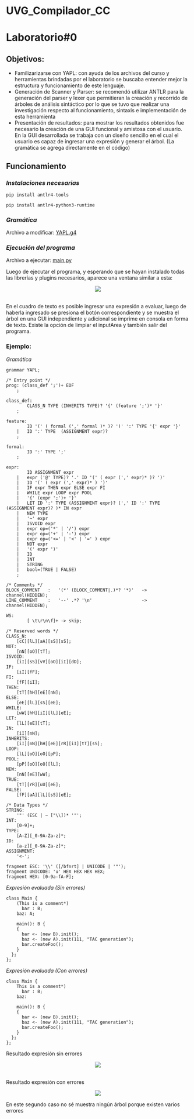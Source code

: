 # UVG_Compilador_CC
# Laboratorio#0
## Objetivos:
- Familizarizarse con YAPL: con ayuda de los archivos del curso y herramientas brindadas por el laboratorio se buscaba entender mejor la estructura y funcionamiento de este lenguaje.
- Generación de Scanner y Parser: se recomendó utilizar ANTLR para la generación del parser y lexer que permitieran la creación y recorrido de árboles de análisis sintáctico por lo que se tuvo que realizar una investigación respecto al funcionamiento, sintaxis e implementación de esta herramienta
- Presentación de resultados: para mostrar los resultados obtenidos fue necesario la creación de una GUI funcional y amistosa con el usuario. En la GUI desarrollada se trabaja con un diseño sencillo en el cual el usuario es capaz de ingresar una expresión y generar el árbol. (La gramática se agrega directamente en el código)
 
## Funcionamiento
### *Instalaciones necesarias*
```
pip install antlr4-tools
```
```
pip install antlr4-python3-runtime
```
### *Gramática*<br>
Archivo a modificar: <a href="https://github.com/ChristopherG19/UVG_CC_Yapl_Compiler/blob/main/YAPL.g4">YAPL.g4</a>

### *Ejecución del programa*
Archivo a ejecutar: <a href="https://github.com/ChristopherG19/UVG_CC_Yapl_Compiler/blob/main/main.py">main.py</a>

Luego de ejecutar el programa, y esperando que se hayan instalado todas las librerías y plugins necesarios, aparece una ventana similar a esta:
<p align="center">
  <img src="https://github.com/ChristopherG19/UVG_CC_Yapl_Compiler/assets/60325784/e61ff2a1-5eb0-43d2-9977-bcc888026dff"/>
</p>
<br>
En el cuadro de texto es posible ingresar una expresión a evaluar, luego de haberla ingresado se presiona el botón correspondiente y se muestra el árbol en una GUI independiente y adicional se imprime en consola en forma de texto. Existe la opción de limpiar el inputArea y también salir del programa.

### Ejemplo:
*Gramática*
```
grammar YAPL;

/* Entry point */
prog: (class_def ';')+ EOF
    ;

class_def:
        CLASS_N TYPE (INHERITS TYPE)? '{' (feature ';')* '}'
    ;   

feature:
        ID '(' ( formal (',' formal )* )? ')' ':' TYPE '{' expr '}'
    |   ID ':' TYPE  (ASSIGNMENT expr)?
    ;

formal:
        ID ':' TYPE ';'
    ;

expr:
        ID ASSIGNMENT expr
    |   expr ('@' TYPE)? '.' ID '(' ( expr (',' expr)* )? ')'
    |   ID '(' ( expr (',' expr)* ) ')'
    |   IF expr THEN expr ELSE expr FI
    |   WHILE expr LOOP expr POOL
    |   '{' (expr ';')+ '}'
    |   LET ID ':' TYPE (ASSIGNMENT expr)? (',' ID ':' TYPE (ASSIGNMENT expr)? )* IN expr
    |   NEW TYPE
    |   '~' expr
    |   ISVOID expr
    |   expr op=('*' | '/') expr
    |   expr op=('+' | '-') expr
    |   expr op=('<=' | '<' | '=' ) expr
    |   NOT expr
    |   '(' expr ')'
    |   ID 
    |   INT 
    |   STRING
    |   bool=(TRUE | FALSE)
    ;

/* Comments */
BLOCK_COMMENT   :   '(*' (BLOCK_COMMENT|.)*? '*)'   -> channel(HIDDEN);
LINE_COMMENT    :   '--' .*? '\n'                   -> channel(HIDDEN);

WS:
        [ \t\r\n\f]+ -> skip;

/* Reserved words */
CLASS_N:  
    [cC][lL][aA][sS][sS];
NOT:
    [nN][oO][tT];
ISVOID:
    [iI][sS][vV][oO][iI][dD];
IF:
    [iI][fF];
FI:
    [fF][iI];
THEN:
    [tT][hH][eE][nN];
ELSE:
    [eE][lL][sS][eE];
WHILE:
    [wW][hH][iI][lL][eE];
LET:
    [lL][eE][tT];
IN:
    [iI][nN];
INHERITS:
    [iI][nN][hH][eE][rR][iI][tT][sS];
LOOP:
    [lL][oO][oO][pP];
POOL:
    [pP][oO][oO][lL];
NEW:
    [nN][eE][wW];
TRUE:
    [tT][rR][uU][eE];
FALSE:
    [fF][aA][lL][sS][eE];

/* Data Types */
STRING:
    '"' (ESC | ~ ["\\])* '"';
INT:
    [0-9]+;
TYPE:
    [A-Z][_0-9A-Za-z]*;
ID:
    [a-z][_0-9A-Za-z]*;
ASSIGNMENT:
    '<-';

fragment ESC: '\\' ([/bfnrt] | UNICODE | '"');
fragment UNICODE: 'u' HEX HEX HEX HEX;
fragment HEX: [0-9a-fA-F];
```
*Expresión evaluada (Sin errores)*
```
class Main {
	(This is a comment*)
      bar : B;
    baz: A;

    main(): B {
    {
      bar <- (new B).init();
      baz <- (new A).init(111, "TAC generation");
      bar.createFoo();
    }
  };
};
```

*Expresión evaluada (Con errores)*
```
class Main {
	This is a comment*)
      bar : B;
    baz: 
    
    main(): B {
    {
      bar <- (new B).init();
      baz <- (new A).init(111, "TAC generation");
      bar.createFoo();
    }
  };
};
```

Resultado expresión sin errores
<p align="center">
  <img src="https://github.com/ChristopherG19/UVG_CC_Yapl_Compiler/assets/60325784/23685454-c7fd-4991-b2c4-2244d01bda95"/>
</p>
<br>
Resultado expresión con errores
<p align="center">
  <img src="https://github.com/ChristopherG19/UVG_CC_Yapl_Compiler/assets/60325784/f8a9b4df-463d-49a1-805a-b451858c843f"/>
</p>
En este segundo caso no sé muestra ningún árbol porque existen varios errores
